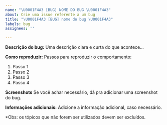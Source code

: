 ```yaml
---
name: "\U0001F4A3 [BUG] NOME DO BUG \U0001F4A3"
about: Crie uma issue referente a um bug
title: "\U0001F4A3 [BUG] nome do bug \U0001F4A3"
labels: bug
assignees: ''

---
```


**Descrição do bug:**
Uma descrição clara e curta do que acontece...

**Como reproduzir:**
Passos para reproduzir o comportamento:
1. Passo 1
2. Passo 2
3. Passo 3
4. Passo 4

**Screenshots**
Se você achar necessário, dá pra adicionar uma screenshot do bug.

**Informações adicionais:**
Adicione a informação adicional, caso necessário.

*Obs: os tópicos que não forem ser utilizados devem ser excluídos.
